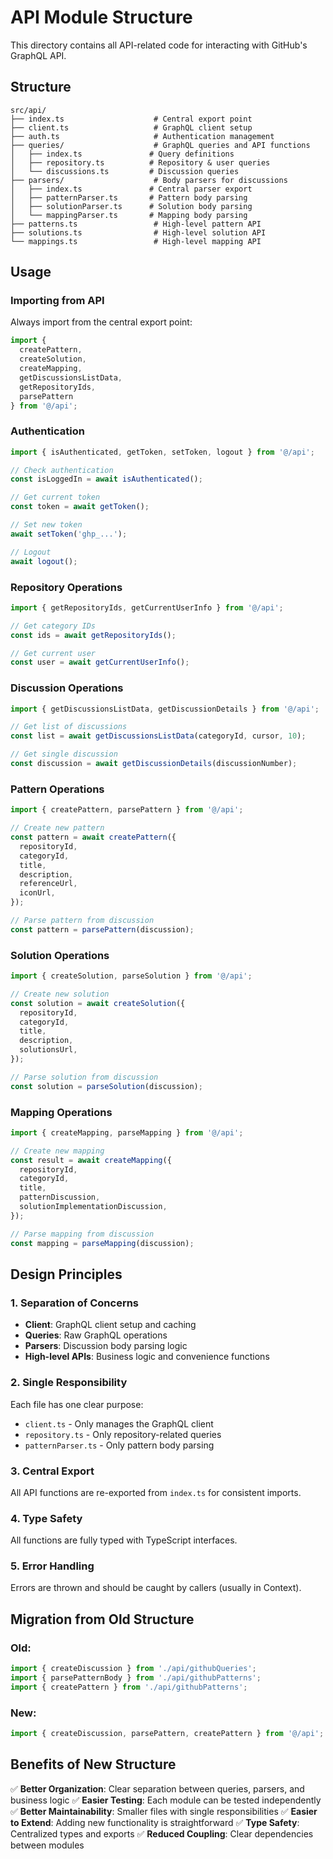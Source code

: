 # API Module Structure

This directory contains all API-related code for interacting with GitHub's GraphQL API.

## Structure

```
src/api/
├── index.ts                    # Central export point
├── client.ts                   # GraphQL client setup
├── auth.ts                     # Authentication management
├── queries/                    # GraphQL queries and API functions
│   ├── index.ts               # Query definitions
│   ├── repository.ts          # Repository & user queries
│   └── discussions.ts         # Discussion queries
├── parsers/                    # Body parsers for discussions
│   ├── index.ts               # Central parser export
│   ├── patternParser.ts       # Pattern body parsing
│   ├── solutionParser.ts      # Solution body parsing
│   └── mappingParser.ts       # Mapping body parsing
├── patterns.ts                 # High-level pattern API
├── solutions.ts                # High-level solution API
└── mappings.ts                 # High-level mapping API
```

## Usage

### Importing from API

Always import from the central export point:

```typescript
import {
  createPattern,
  createSolution,
  createMapping,
  getDiscussionsListData,
  getRepositoryIds,
  parsePattern
} from '@/api';
```

### Authentication

```typescript
import { isAuthenticated, getToken, setToken, logout } from '@/api';

// Check authentication
const isLoggedIn = await isAuthenticated();

// Get current token
const token = await getToken();

// Set new token
await setToken('ghp_...');

// Logout
await logout();
```

### Repository Operations

```typescript
import { getRepositoryIds, getCurrentUserInfo } from '@/api';

// Get category IDs
const ids = await getRepositoryIds();

// Get current user
const user = await getCurrentUserInfo();
```

### Discussion Operations

```typescript
import { getDiscussionsListData, getDiscussionDetails } from '@/api';

// Get list of discussions
const list = await getDiscussionsListData(categoryId, cursor, 10);

// Get single discussion
const discussion = await getDiscussionDetails(discussionNumber);
```

### Pattern Operations

```typescript
import { createPattern, parsePattern } from '@/api';

// Create new pattern
const pattern = await createPattern({
  repositoryId,
  categoryId,
  title,
  description,
  referenceUrl,
  iconUrl,
});

// Parse pattern from discussion
const pattern = parsePattern(discussion);
```

### Solution Operations

```typescript
import { createSolution, parseSolution } from '@/api';

// Create new solution
const solution = await createSolution({
  repositoryId,
  categoryId,
  title,
  description,
  solutionsUrl,
});

// Parse solution from discussion
const solution = parseSolution(discussion);
```

### Mapping Operations

```typescript
import { createMapping, parseMapping } from '@/api';

// Create new mapping
const result = await createMapping({
  repositoryId,
  categoryId,
  title,
  patternDiscussion,
  solutionImplementationDiscussion,
});

// Parse mapping from discussion
const mapping = parseMapping(discussion);
```

## Design Principles

### 1. **Separation of Concerns**
- **Client**: GraphQL client setup and caching
- **Queries**: Raw GraphQL operations
- **Parsers**: Discussion body parsing logic
- **High-level APIs**: Business logic and convenience functions

### 2. **Single Responsibility**
Each file has one clear purpose:
- `client.ts` - Only manages the GraphQL client
- `repository.ts` - Only repository-related queries
- `patternParser.ts` - Only pattern body parsing

### 3. **Central Export**
All API functions are re-exported from `index.ts` for consistent imports.

### 4. **Type Safety**
All functions are fully typed with TypeScript interfaces.

### 5. **Error Handling**
Errors are thrown and should be caught by callers (usually in Context).

## Migration from Old Structure

### Old:
```typescript
import { createDiscussion } from './api/githubQueries';
import { parsePatternBody } from './api/githubPatterns';
import { createPattern } from './api/githubPatterns';
```

### New:
```typescript
import { createDiscussion, parsePattern, createPattern } from '@/api';
```

## Benefits of New Structure

✅ **Better Organization**: Clear separation between queries, parsers, and business logic
✅ **Easier Testing**: Each module can be tested independently
✅ **Better Maintainability**: Smaller files with single responsibilities
✅ **Easier to Extend**: Adding new functionality is straightforward
✅ **Type Safety**: Centralized types and exports
✅ **Reduced Coupling**: Clear dependencies between modules
